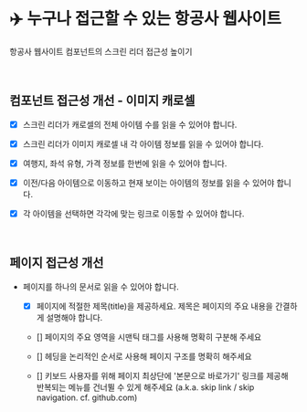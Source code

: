 # ✈️ 누구나 접근할 수 있는 항공사 웹사이트

항공사 웹사이트 컴포넌트의 스크린 리더 접근성 높이기

<br>

## 컴포넌트 접근성 개선 - 이미지 캐로셀

- [x] 스크린 리더가 캐로셀의 전체 아이템 수를 읽을 수 있어야 합니다.

- [x] 스크린 리더가 이미지 캐로셀 내 각 아이템 정보를 읽을 수 있어야 합니다.

- [x] 여행지, 좌석 유형, 가격 정보를 한번에 읽을 수 있어야 합니다.

- [x] 이전/다음 아이템으로 이동하고 현재 보이는 아이템의 정보를 읽을 수 있어야 합니다.

- [x] 각 아이템을 선택하면 각각에 맞는 링크로 이동할 수 있어야 합니다.

<br>

## 페이지 접근성 개선

- 페이지를 하나의 문서로 읽을 수 있어야 합니다.

  - [x] 페이지에 적절한 제목(title)을 제공하세요. 제목은 페이지의 주요 내용을 간결하게 설명해야 합니다.

  - [] 페이지의 주요 영역을 시맨틱 태그를 사용해 명확히 구분해 주세요

  - [] 헤딩을 논리적인 순서로 사용해 페이지 구조를 명확히 해주세요

  - [] 키보드 사용자를 위해 페이지 최상단에 '본문으로 바로가기' 링크를 제공해 반복되는 메뉴를 건너뛸 수 있게 해주세요 (a.k.a. skip link / skip navigation. cf. github.com)
